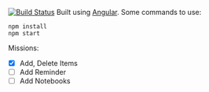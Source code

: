 [![Build Status](https://travis-ci.org/alexwolfe/Buttons.svg?branch=buttons-2)](https://travis-ci.org/alexwolfe/Buttons)
Built using [Angular](https://angular.io/).
Some commands to use:
```
npm install
npm start
```
Missions:
- [x] Add, Delete Items
- [ ] Add Reminder
- [ ] Add Notebooks
